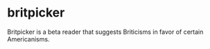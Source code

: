 # britpicker
 Britpicker is a beta reader that suggests Briticisms in favor of certain Americanisms.
